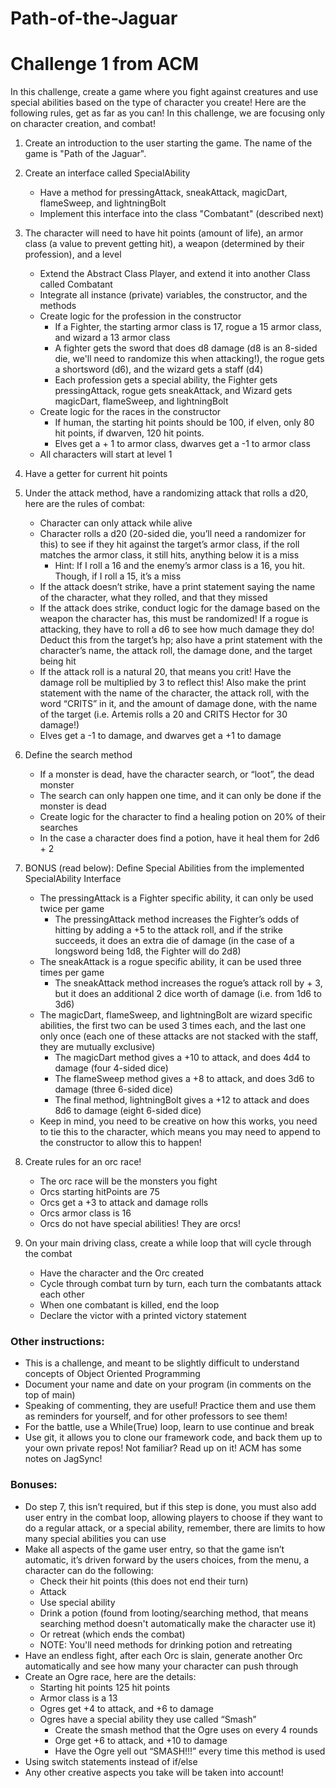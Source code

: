 # Path-of-the-Jaguar

Challenge 1 from ACM
=======================
In this challenge, create a game where you fight against creatures and use special abilities based on the type of character you create! Here are the following rules, get as far as you can! In this challenge, we are focusing only on character creation, and combat!

1. Create an introduction to the user starting the game. The name of the game is "Path of the Jaguar".

2. Create an interface called SpecialAbility
   - Have a method for pressingAttack, sneakAttack, magicDart, flameSweep, and lightningBolt
   - Implement this interface into the class "Combatant" (described next)

3. The character will need to have hit points (amount of life), an armor class (a value to prevent getting hit), a weapon (determined by their profession), and a level
   -	Extend the Abstract Class Player, and extend it into another Class called Combatant
   -	Integrate all instance (private) variables, the constructor, and the methods
   -	Create logic for the profession in the constructor
         - If a Fighter, the starting armor class is 17, rogue a 15 armor class, and wizard a 13 armor class
         -	A fighter gets the sword that does d8 damage (d8 is an 8-sided die, we'll need to randomize this when attacking!), the rogue gets a shortsword (d6), and the wizard gets a staff (d4)
         -	Each profession gets a special ability, the Fighter gets pressingAttack, rogue gets sneakAttack, and Wizard gets magicDart, flameSweep, and lightningBolt
   -	Create logic for the races in the constructor
         -	If human, the starting hit points should be 100, if elven, only 80 hit points, if dwarven, 120 hit points.
         -	Elves get a + 1 to armor class, dwarves get a -1 to armor class
   -	All characters will start at level 1

4.	 Have a getter for current hit points

5. Under the attack method, have a randomizing attack that rolls a d20, here are the rules of combat:
   -	Character can only attack while alive
   -	Character rolls a d20 (20-sided die, you’ll need a randomizer for this) to see if they hit against the target’s armor class, if the roll matches the armor class, it still hits, anything below it is a miss
         -	Hint: If I roll a 16 and the enemy’s armor class is a 16, you hit. Though, if I roll a 15, it’s a miss
   -	If the attack doesn’t strike, have a print statement saying the name of the character, what they rolled, and that they missed
   -	If the attack does strike, conduct logic for the damage based on the weapon the character has, this must be randomized! If a rogue is attacking, they have to roll a d6 to see how much damage they do! Deduct this from the target’s hp; also have a print statement with the character’s name, the attack roll, the damage done, and the target being hit
   -	If the attack roll is a natural 20, that means you crit! Have the damage roll be multiplied by 3 to reflect this! Also make the print statement with the name of the character, the attack roll, with the word “CRITS” in it, and the amount of damage done, with the name of the target (i.e. Artemis rolls a 20 and CRITS Hector for 30 damage!)
   -	Elves get a -1 to damage, and dwarves get a +1 to damage

6. Define the search method
   -	If a monster is dead, have the character search, or “loot”, the dead monster
   -	The search can only happen one time, and it can only be done if the monster is dead
   -	Create logic for the character to find a healing potion on 20% of their searches
   -  In the case a character does find a potion, have it heal them for 2d6 + 2

7. BONUS (read below): Define Special Abilities from the implemented SpecialAbility Interface
   -	The pressingAttack is a Fighter specific ability, it can only be used twice per game
         -	The pressingAttack method increases the Fighter’s odds of hitting by adding a +5 to the attack roll, and if the strike succeeds, it does an extra die of damage (in the case of a longsword being 1d8, the Fighter will do 2d8)
   -	The sneakAttack is a rogue specific ability, it can be used three times per game
         -	The sneakAttack method increases the rogue’s attack roll by + 3, but it does an additional 2 dice worth of damage (i.e. from 1d6 to 3d6)
   -	The magicDart, flameSweep, and lightningBolt are wizard specific abilities, the first two can be used 3 times each, and the last one only once (each one of these attacks are not stacked with the staff, they are mutually exclusive)
         -	The magicDart method gives a +10 to attack, and does 4d4 to damage (four 4-sided dice)
         -	The flameSweep method gives a +8 to attack, and does 3d6 to damage (three 6-sided dice)
         -	The final method, lightningBolt gives a +12 to attack and does 8d6 to damage (eight 6-sided dice)
   -	Keep in mind, you need to be creative on how this works, you need to tie this to the character, which means you may need to append to the constructor to allow this to happen!

8. Create rules for an orc race!
   -	The orc race will be the monsters you fight
   -	Orcs starting hitPoints are 75
   -	Orcs get a +3 to attack and damage rolls
   -	Orcs armor class is 16
   -	Orcs do not have special abilities! They are orcs!

9. On your main driving class, create a while loop that will cycle through the combat
   -	Have the character and the Orc created
   -	Cycle through combat turn by turn, each turn the combatants attack each other
   -	When one combatant is killed, end the loop
   -	Declare the victor with a printed victory statement

<h3>Other instructions:</h3>

   -	This is a challenge, and meant to be slightly difficult to understand concepts of Object Oriented Programming
   -	Document your name and date on your program (in comments on the top of main)
   -	Speaking of commenting, they are useful! Practice them and use them as reminders for yourself, and for other professors to see them!
   - For the battle, use a While(True) loop, learn to use continue and break
   -	Use git, it allows you to clone our framework code, and back them up to your own private repos! Not familiar? Read up on it! ACM has some notes on JagSync!

<h3>Bonuses:</h3>

   -	Do step 7, this isn’t required, but if this step is done, you must also add user entry in the combat loop, allowing players to choose if they want to do a regular attack, or a special ability, remember, there are limits to how many special abilities you can use
   -	Make all aspects of the game user entry, so that the game isn’t automatic, it’s driven forward by the users choices, from the menu, a character can do the following:
         -	Check their hit points (this does not end their turn)
         -	Attack
         -	Use special ability
         -  Drink a potion (found from looting/searching method, that means searching method doesn't automatically make the character use it)
         -	Or retreat (which ends the combat)
         - NOTE: You'll need methods for drinking potion and retreating
   -	Have an endless fight, after each Orc is slain, generate another Orc automatically and see how many your character can push through
   -	Create an Ogre race, here are the details:
         -	Starting hit points 125 hit points
         -	Armor class is a 13
         -	Ogres get +4 to attack, and +6 to damage
         -	Ogres have a special ability they use called “Smash”
            - Create the smash method that the Ogre uses on every 4 rounds
            - Orge get +6 to attack, and +10 to damage
            - Have the Ogre yell out “SMASH!!!” every time this method is used
   -	Using switch statements instead of if/else
   -	Any other creative aspects you take will be taken into account!
